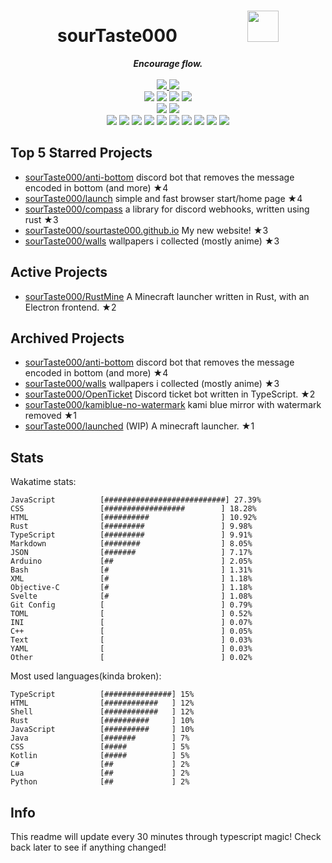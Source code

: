 <!-- deno-fmt-ignore-file -->
<h1 align="center">sourTaste000&emsp;&emsp;&emsp;&emsp;<img src="https://avatars.githubusercontent.com/u/47074495" width="50px"></h1>
<div align="center">
  <b><i>Encourage flow.</i></b>
  <br />
  <br />
  <a href="https://heartbeat.sourtaste000.dev">
    <img src="https://img.shields.io/badge/dynamic/json?color=ffbeef&label=Last%20seen&query=last_beat_formatted&suffix=%20ago&url=https%3A%2F%2Fheartbeat.sourtaste000.dev%2Fapi%2Fstats" />
  </a>
  <img src="https://img.shields.io/badge/Discord-sourTaste000%232391-ffc9e5?labelColor=4c566a&logo=Discord" />
  <br />
  <img src="https://img.shields.io/badge/-Vim-%23ffaaea?logo=Vim&labelColor=4c566a" />
  <img src="https://img.shields.io/badge/-CLion-%23f69ee1?logo=CLion&labelColor=4c566a" />
  <img src="https://img.shields.io/badge/-IntellJ IDEA-%23ffd3da?logo=IntelliJIDEA&labelColor=4c566a" />
  <img src="https://img.shields.io/badge/-Visual Studio Code-%23ec91d8?logo=VisualStudioCode&labelColor=4c566a" />
  <br />
  <img src="https://img.shields.io/badge/-macOS-%23ffcee0?logo=macOS&labelColor=4c566a" />
  <img src="https://img.shields.io/badge/-Linux-%23e9d3d0?logo=Linux&labelColor=4c566a" />
  <br />
<img src="https://img.shields.io/badge/-TypeScript-fec5bb" />
<img src="https://img.shields.io/badge/-HTML-fcd5ce" />
<img src="https://img.shields.io/badge/-Rust-e8e8e4" />
<img src="https://img.shields.io/badge/-other-ffd7ba" />
<img src="https://img.shields.io/badge/-Shell-f8edeb" />
<img src="https://img.shields.io/badge/-CSS-ffe5d9" />
<img src="https://img.shields.io/badge/-Kotlin-ece4db" />
<img src="https://img.shields.io/badge/-Java-fec89a" />
<img src="https://img.shields.io/badge/-Swift-d8e2dc" />
<img src="https://img.shields.io/badge/-JavaScript-fae1dd" />
  <br />
</div>

## Top 5 Starred Projects

- [sourTaste000/anti-bottom](https://github.com/sourTaste000/anti-bottom) discord bot that removes the message encoded in bottom (and more) ★4
- [sourTaste000/launch](https://github.com/sourTaste000/launch) simple and fast browser start/home page ★4
- [sourTaste000/compass](https://github.com/sourTaste000/compass) a library for discord webhooks, written using rust ★3
- [sourTaste000/sourtaste000.github.io](https://github.com/sourTaste000/sourtaste000.github.io) My new website! ★3
- [sourTaste000/walls](https://github.com/sourTaste000/walls) wallpapers i collected (mostly anime) ★3

## Active Projects

- [sourTaste000/RustMine](https://github.com/sourTaste000/RustMine) A Minecraft launcher written in Rust, with an Electron frontend. ★2

## Archived Projects

- [sourTaste000/anti-bottom](https://github.com/sourTaste000/anti-bottom) discord bot that removes the message encoded in bottom (and more) ★4
- [sourTaste000/walls](https://github.com/sourTaste000/walls) wallpapers i collected (mostly anime) ★3
- [sourTaste000/OpenTicket](https://github.com/sourTaste000/OpenTicket) Discord ticket bot written in TypeScript. ★2
- [sourTaste000/kamiblue-no-watermark](https://github.com/sourTaste000/kamiblue-no-watermark) kami blue mirror with watermark removed ★1
- [sourTaste000/launched](https://github.com/sourTaste000/launched) (WIP) A minecraft launcher. ★1

## Stats

Wakatime stats:
```
JavaScript          [###########################] 27.39%
CSS                 [##################        ] 18.28%
HTML                [##########                ] 10.92%
Rust                [#########                 ] 9.98%
TypeScript          [#########                 ] 9.91%
Markdown            [########                  ] 8.05%
JSON                [#######                   ] 7.17%
Arduino             [##                        ] 2.05%
Bash                [#                         ] 1.31%
XML                 [#                         ] 1.18%
Objective-C         [#                         ] 1.18%
Svelte              [#                         ] 1.08%
Git Config          [                          ] 0.79%
TOML                [                          ] 0.52%
INI                 [                          ] 0.07%
C++                 [                          ] 0.05%
Text                [                          ] 0.03%
YAML                [                          ] 0.03%
Other               [                          ] 0.02%
```

Most used languages(kinda broken):
```
TypeScript          [###############] 15%
HTML                [############   ] 12%
Shell               [############   ] 12%
Rust                [##########     ] 10%
JavaScript          [##########     ] 10%
Java                [#######        ] 7%
CSS                 [#####          ] 5%
Kotlin              [#####          ] 5%
C#                  [##             ] 2%
Lua                 [##             ] 2%
Python              [##             ] 2%
```

## Info

This readme will update every 30 minutes through typescript magic! Check back later to see if anything changed!
